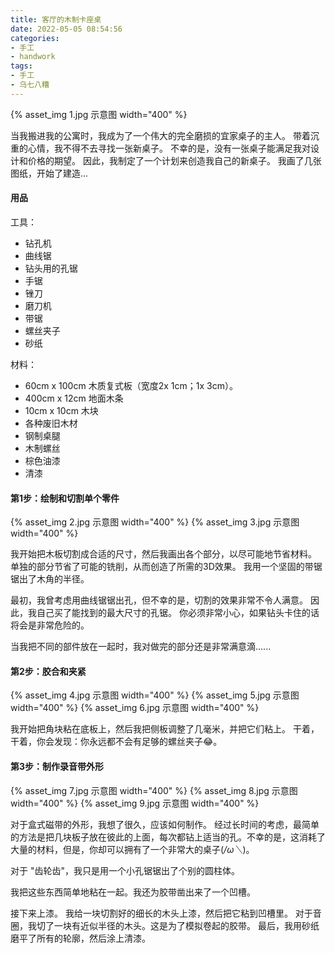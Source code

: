 ```yaml
---
title: 客厅的木制卡座桌
date: 2022-05-05 08:54:56
categories:
- 手工
- handwork
tags:
- 手工
- 乌七八糟
---
```


{% asset_img 1.jpg 示意图 width="400" %}

当我搬进我的公寓时，我成为了一个伟大的完全磨损的宜家桌子的主人。
带着沉重的心情，我不得不去寻找一张新桌子。
不幸的是，没有一张桌子能满足我对设计和价格的期望。
因此，我制定了一个计划来创造我自己的新桌子。
我画了几张图纸，开始了建造...

#### 用品
工具：

 * 钻孔机
 * 曲线锯
 * 钻头用的孔锯
 * 手锯
 * 锉刀
 * 磨刀机
 * 带锯
 * 螺丝夹子
 * 砂纸

材料：

 * 60cm x 100cm 木质复式板（宽度2x 1cm；1x 3cm）。
 * 400cm x 12cm 地面木条 
 * 10cm x 10cm 木块
 * 各种废旧木材
 * 钢制桌腿
 * 木制螺丝
 * 棕色油漆
 * 清漆

#### 第1步：绘制和切割单个零件

{% asset_img 2.jpg 示意图 width="400" %}
{% asset_img 3.jpg 示意图 width="400" %}

我开始把木板切割成合适的尺寸，然后我画出各个部分，以尽可能地节省材料。
单独的部分节省了可能的铣削，从而创造了所需的3D效果。
我用一个坚固的带锯锯出了木角的半径。

最初，我曾考虑用曲线锯锯出孔，但不幸的是，切割的效果非常不令人满意。
因此，我自己买了能找到的最大尺寸的孔锯。
你必须非常小心，如果钻头卡住的话将会是非常危险的。

当我把不同的部件放在一起时，我对做完的部分还是非常满意滴......

#### 第2步：胶合和夹紧

{% asset_img 4.jpg 示意图 width="400" %}
{% asset_img 5.jpg 示意图 width="400" %}
{% asset_img 6.jpg 示意图 width="400" %}

我开始把角块粘在底板上，然后我把侧板调整了几毫米，并把它们粘上。
干着，干着，你会发现：你永远都不会有足够的螺丝夹子😂。

#### 第3步：制作录音带外形

{% asset_img 7.jpg 示意图 width="400" %}
{% asset_img 8.jpg 示意图 width="400" %}
{% asset_img 9.jpg 示意图 width="400" %}

对于盒式磁带的外形，我想了很久，应该如何制作。
经过长时间的考虑，最简单的方法是把几块板子放在彼此的上面，每次都钻上适当的孔。不幸的是，这消耗了大量的材料，但是，你却可以拥有了一个非常大的桌子(*/ω＼*)。

对于 "齿轮齿"，我只是用一个小孔锯锯出了个别的圆柱体。

我把这些东西简单地粘在一起。我还为胶带凿出来了一个凹槽。

接下来上漆。
我给一块切割好的细长的木头上漆，然后把它粘到凹槽里。
对于音圈，我切了一块有近似半径的木头。这是为了模拟卷起的胶带。
最后，我用砂纸磨平了所有的轮廓，然后涂上清漆。

<!-- https://www.instructables.com/Wooden-Cassette-Table-for-the-Living-Room/?utm_source=newsletter&utm_medium=email -->
